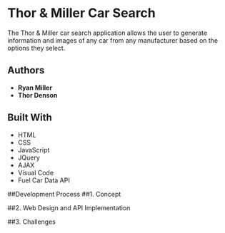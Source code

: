 # Thor & Miller Car Search

The Thor & Miller car search application allows the user to generate information and images of any car from any manufacturer based on the options they select.

## Authors
* **Ryan Miller**
* **Thor Denson**

## Built With
* HTML
* CSS
* JavaScript
* JQuery
* AJAX
* Visual Code
* Fuel Car Data API

##Development Process
##1. Concept

##2. Web Design and API Implementation

##3. Challenges
